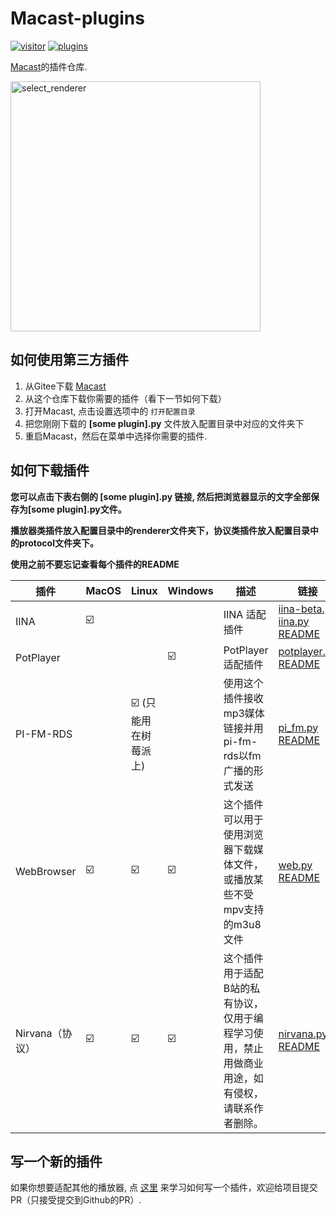 # Macast-plugins
[![visitor](https://visitor-badge.glitch.me/badge?page_id=xfangfang.Macast-plugins)](https://gitee.com/xfangfang/Macast-plugins)
[![plugins](https://shields-staging.herokuapp.com/github/directory-file-count/xfangfang/Macast-plugins?type=dir&label=plugins)](https://gitee.com/xfangfang/Macast-plugins/)

[Macast](https://gitee.com/xfangfang/Macast/)的插件仓库.  

<img align="center" width="400" src="https://xfangfang.gitee.io/assets/img/macast/select_renderer.png" alt="select_renderer" height="auto"/>

## 如何使用第三方插件

  1. 从Gitee下载 [Macast](https://gitee.com/xfangfang/Macast/)
  2. 从这个仓库下载你需要的插件（看下一节如何下载）
  3. 打开Macast, 点击设置选项中的 `打开配置目录`
  4. 把您刚刚下载的 **[some plugin].py** 文件放入配置目录中对应的文件夹下
  5. 重启Macast，然后在菜单中选择你需要的插件.

## 如何下载插件

**您可以点击下表右侧的 [some plugin].py 链接, 然后把浏览器显示的文字全部保存为[some plugin].py文件。**

**播放器类插件放入配置目录中的renderer文件夹下，协议类插件放入配置目录中的protocol文件夹下。**

**使用之前不要忘记查看每个插件的README**

| 插件    | MacOS | Linux                    | Windows | 描述                                                  | 链接                                                        |
| ---------- | ----- | ------------------------ | ------- | ------------------------------------------------------------ | ------------------------------------------------------------ |
| IINA       | ☑️     |                          |         | IINA 适配插件                                     | [iina-beta.py](https://gitee.com/xfangfang/Macast-plugins/raw/main/iina/iina-beta.py)  [iina.py](https://gitee.com/xfangfang/Macast-plugins/raw/main/iina/iina.py)  [README](https://gitee.com/xfangfang/Macast-plugins/tree/main/iina) |
| PotPlayer  |       |                          | ☑️       | PotPlayer 适配插件                                | [potplayer.py](https://gitee.com/xfangfang/Macast-plugins/raw/main/potplayer/potplayer.py)  [README](https://gitee.com/xfangfang/Macast-plugins/tree/main/potplayer) |<img width="265" alt="image" src="https://user-images.githubusercontent.com/16631584/143246295-cd7b4618-f90c-445a-b9c0-1ec0b7bdf885.png">
| PI-FM-RDS  |       | ☑️ (只能用在树莓派上) |         | 使用这个插件接收mp3媒体链接并用pi-fm-rds以fm广播的形式发送       | [pi_fm.py](https://gitee.com/xfangfang/Macast-plugins/raw/main/pi-fm-rds/pi_fm.py)  [README](https://gitee.com/xfangfang/Macast-plugins/tree/main/pi-fm-rds) |
| WebBrowser | ☑️     | ☑️                        | ☑️       | 这个插件可以用于使用浏览器下载媒体文件，或播放某些不受mpv支持的m3u8文件 | [web.py](https://gitee.com/xfangfang/Macast-plugins/raw/main/web/web.py)  [README](https://gitee.com/xfangfang/Macast-plugins/tree/main/web) |
| Nirvana（协议） | ☑️     | ☑️                        | ☑️       | 这个插件用于适配B站的私有协议，仅用于编程学习使用，禁止用做商业用途，如有侵权，请联系作者删除。 | [nirvana.py](https://gitee.com/xfangfang/Macast-plugins/raw/main/nirvana/nirvana.py)  [README](https://gitee.com/xfangfang/Macast-plugins/tree/main/nirvana) |


## 写一个新的插件

如果你想要适配其他的播放器, 点 [这里](https://gitee.com/xfangfang/Macast/wikis/Custom-Renderer) 来学习如何写一个插件，欢迎给项目提交PR（只接受提交到Github的PR）.
